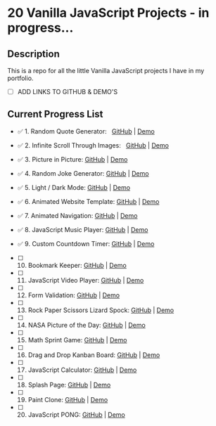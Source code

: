 # 20 Vanilla JavaScript Projects - in progress...
 
## Description

This is a repo for all the little Vanilla JavaScript projects I have in my portfolio.

- [ ]  ADD LINKS TO GITHUB & DEMO'S




##  Current Progress List 

- ✅ 1. Random Quote Generator: &nbsp;            [GitHub](https://github.com/DevonGifford/my_JavaScript/tree/main/JavaScript_Projects/1.%20%20Quote_Generator) | [Demo](https://devon-quote-generator.netlify.app/)

- ✅ 2. Infinite Scroll Through Images: &nbsp;    [GitHub](https://github.com/DevonGifford/my_JavaScript/tree/main/JavaScript_Projects/2.%20%20Infinite_Scroll) | [Demo](https://devon-infinite-scroll.netlify.app/)

- ✅ 3. Picture in Picture:                [GitHub](https://github.com/DevonGifford/my_JavaScript/tree/main/JavaScript_Projects/3.%20%20Picture-in-Picture) | [Demo](https://devon-picture-in-picture-app.netlify.app/)

- ✅ 4. Random Joke Generator:             [GitHub](https://github.com/DevonGifford/my_JavaScript/tree/main/JavaScript_Projects/4.%20%20Lame-Joke-App) | [Demo](https://devon-joke-generator.netlify.app/)

- ✅ 5. Light / Dark Mode:                 [GitHub](https://github.com/DevonGifford/my_JavaScript/tree/main/JavaScript_Projects/5.%20%20Light-dark-mode-) | [Demo](https://devon-light-dark-mode.netlify.app/)

- ✅ 6. Animated Website Template:         [GitHub](https://github.com/DevonGifford/my_JavaScript/tree/main/JavaScript_Projects/6.%20%20Animated-LandingPage) | [Demo](https://devon-animated-page.netlify.app/)

- ✅ 7. Animated Navigation:               [GitHub](https://github.com/DevonGifford/my_JavaScript/tree/main/JavaScript_Projects/7.%20%20Animated-navigation) | [Demo](https://devon-animated-navigation-bar.netlify.app/)

- ✅ 8. JavaScript Music Player:           [GitHub](https://github.com/DevonGifford/my_JavaScript/tree/main/JavaScript_Projects/8.%20%20Music-player) | [Demo](https://devon-musicplayer-app.netlify.app/)

- ✅ 9. Custom Countdown Timer:            [GitHub](https://github.com/DevonGifford/my_JavaScript/tree/main/JavaScript_Projects/9.%20%20Custom-Countdown) | [Demo](https://devon-countdown-app.netlify.app/)

- [ ] 10. Bookmark Keeper:                  [GitHub]() | [Demo]()

- [ ] 11. JavaScript Video Player:          [GitHub]() | [Demo]()

- [ ] 12. Form Validation:                  [GitHub]() | [Demo]()

- [ ] 13. Rock Paper Scissors Lizard Spock: [GitHub]() | [Demo]()

- [ ] 14. NASA Picture of the Day:          [GitHub]() | [Demo]()

- [ ] 15. Math Sprint Game:                 [GitHub]() | [Demo]()

- [ ] 16. Drag and Drop Kanban Board:       [GitHub]() | [Demo]()

- [ ] 17. JavaScript Calculator:            [GitHub]() | [Demo]()

- [ ] 18. Splash Page:                      [GitHub]() | [Demo]()

- [ ] 19. Paint Clone:                      [GitHub]() | [Demo]()

- [ ] 20. JavaScript PONG:                  [GitHub]() | [Demo]()
